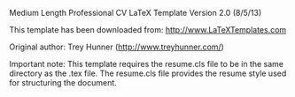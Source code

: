 Medium Length Professional CV
LaTeX Template
Version 2.0 (8/5/13)

This template has been downloaded from:
http://www.LaTeXTemplates.com

Original author:
Trey Hunner (http://www.treyhunner.com/)

Important note:
This template requires the resume.cls file to be in the same directory as the
.tex file. The resume.cls file provides the resume style used for structuring the
document.

